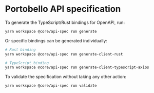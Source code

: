 # Portobello API specification

To generate the TypeScript/Rust bindings for OpenAPI, run:

```bash
yarn workspace @core/api-spec run generate
```

Or specific bindings can be generated individually:

```bash
# Rust binding
yarn workspace @core/api-spec run generate-client-rust

# TypeScript binding
yarn workspace @core/api-spec run generate-client-typescript-axios
```

To validate the specification without taking any other action:

```bash
yarn workspace @core/api-spec run validate
```
